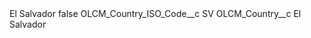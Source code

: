<?xml version="1.0" encoding="UTF-8"?>
<CustomMetadata xmlns="http://soap.sforce.com/2006/04/metadata" xmlns:xsi="http://www.w3.org/2001/XMLSchema-instance" xmlns:xsd="http://www.w3.org/2001/XMLSchema">
    <label>El Salvador</label>
    <protected>false</protected>
    <values>
        <field>OLCM_Country_ISO_Code__c</field>
        <value xsi:type="xsd:string">SV</value>
    </values>
    <values>
        <field>OLCM_Country__c</field>
        <value xsi:type="xsd:string">El Salvador</value>
    </values>
</CustomMetadata>
